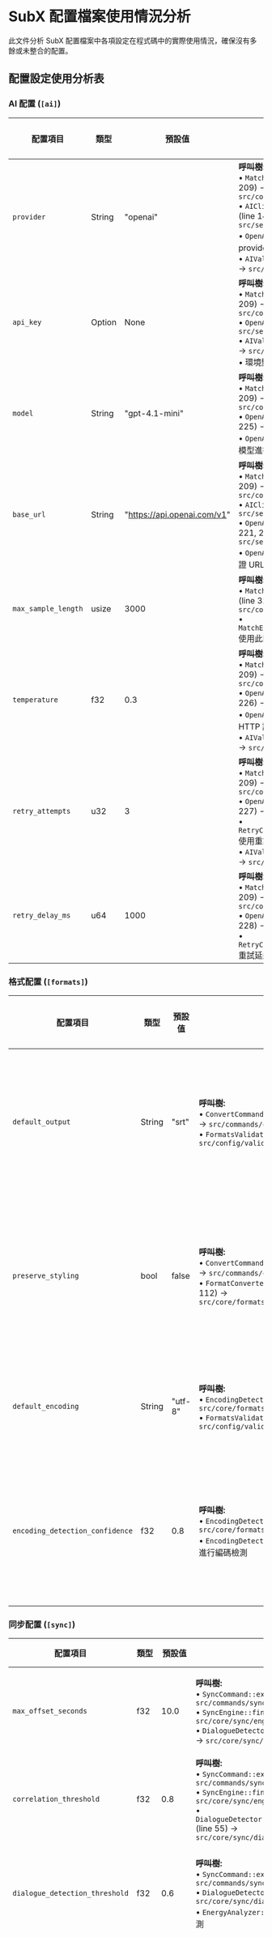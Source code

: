 # SubX 配置檔案使用情況分析

此文件分析 SubX 配置檔案中各項設定在程式碼中的實際使用情況，確保沒有多餘或未整合的配置。

## 配置設定使用分析表

### AI 配置 (`[ai]`)

| 配置項目 | 類型 | 預設值 | 實際使用位置 | 使用方式 | 使用的子命令 | 狀態 |
|---------|------|---------|-------------|---------|-------------|------|
| `provider` | String | "openai" | **呼叫樹:**<br>• `MatchCommand::execute()` (line 174, 209) → `src/commands/match_command.rs:174,209`<br>• `AIClientFactory::create_client()` (line 140) → `src/services/ai/factory.rs:140`<br>• `OpenAIClient::from_config()` 根據 provider 建立實例<br>• `AIValidator::validate()` (line 23-31) → `src/config/validator.rs:23-31` | 用於選擇 AI 提供商類型，目前支援 "openai" | `subx-cli match` | ✅ 使用中 |
| `api_key` | Option<String> | None | **呼叫樹:**<br>• `MatchCommand::execute()` (line 174, 209) → `src/commands/match_command.rs:174,209`<br>• `OpenAIClient::from_config()` → `src/services/ai/openai.rs:221-229`<br>• `AIValidator::validate()` (line 34-41) → `src/config/validator.rs:34-41`<br>• 環境變數 OPENAI_API_KEY 載入邏輯 | 用於 OpenAI API 認證，支援從環境變數載入 | `subx-cli match` | ✅ 使用中 |
| `model` | String | "gpt-4.1-mini" | **呼叫樹:**<br>• `MatchCommand::execute()` (line 174, 209) → `src/commands/match_command.rs:174,209`<br>• `OpenAIClient::from_config()` (line 225) → `src/services/ai/openai.rs:225`<br>• `OpenAIClient::chat_completion()` 使用模型進行 HTTP 請求 | 指定使用的 OpenAI 模型，在 HTTP 請求中使用 | `subx-cli match` | ✅ 使用中 |
| `base_url` | String | "https://api.openai.com/v1" | **呼叫樹:**<br>• `MatchCommand::execute()` (line 174, 209) → `src/commands/match_command.rs:174,209`<br>• `AIClientFactory::create_client()` → `src/services/ai/factory.rs:140`<br>• `OpenAIClient::from_config()` (line 221, 229) → `src/services/ai/openai.rs:221,229`<br>• `OpenAIClient::validate_base_url()` 驗證 URL 格式 | 支援自訂 API 端點，完整從配置到實際 HTTP 請求的路徑 | `subx-cli match` | ✅ 使用中 |
| `max_sample_length` | usize | 3000 | **呼叫樹:**<br>• `MatchCommand::execute_with_client()` (line 314) → `src/commands/match_command.rs:314`<br>• `MatchEngine::create_content_preview()` 使用此限制控制傳送給 AI 的內容長度 | 控制傳送給 AI 的內容長度上限 | `subx-cli match` | ✅ 使用中 |
| `temperature` | f32 | 0.3 | **呼叫樹:**<br>• `MatchCommand::execute()` (line 174, 209) → `src/commands/match_command.rs:174,209`<br>• `OpenAIClient::from_config()` (line 226) → `src/services/ai/openai.rs:226`<br>• `OpenAIClient::chat_completion()` 在 HTTP 請求中使用<br>• `AIValidator::validate()` (line 43-49) → `src/config/validator.rs:43-49` | 控制 AI 回應的隨機性，在 HTTP 請求中使用 | `subx-cli match` | ✅ 使用中 |
| `retry_attempts` | u32 | 3 | **呼叫樹:**<br>• `MatchCommand::execute()` (line 174, 209) → `src/commands/match_command.rs:174,209`<br>• `OpenAIClient::from_config()` (line 227) → `src/services/ai/openai.rs:227`<br>• `RetryConfig::make_request_with_retry()` 使用重試邏輯<br>• `AIValidator::validate()` (line 50-55) → `src/config/validator.rs:50-55` | API 請求失敗時的重試次數 | `subx-cli match` | ✅ 使用中 |
| `retry_delay_ms` | u64 | 1000 | **呼叫樹:**<br>• `MatchCommand::execute()` (line 174, 209) → `src/commands/match_command.rs:174,209`<br>• `OpenAIClient::from_config()` (line 228) → `src/services/ai/openai.rs:228`<br>• `RetryConfig::make_request_with_retry()` 重試延遲使用 | API 重試之間的延遲時間 | `subx-cli match` | ✅ 使用中 |

### 格式配置 (`[formats]`)

| 配置項目 | 類型 | 預設值 | 實際使用位置 | 使用方式 | 使用的子命令 | 狀態 |
|---------|------|---------|-------------|---------|-------------|------|
| `default_output` | String | "srt" | **呼叫樹:**<br>• `ConvertCommand::execute()` (line 217, 265) → `src/commands/convert_command.rs:217,265`<br>• `FormatsValidator::validate()` → `src/config/validator.rs` | CLI 轉換命令的預設輸出格式 | `subx-cli convert` | ✅ 使用中 |
| `preserve_styling` | bool | false | **呼叫樹:**<br>• `ConvertCommand::execute()` (line 209, 257) → `src/commands/convert_command.rs:209,257`<br>• `FormatConverter::transform()` (line 68, 82, 112) → `src/core/formats/transformers.rs:68,82,112` | 控制格式轉換時是否保留樣式 | `subx-cli convert` | ✅ 使用中 |
| `default_encoding` | String | "utf-8" | **呼叫樹:**<br>• `EncodingDetector::new()` (line 17, 35) → `src/core/formats/encoding/detector.rs:17,35`<br>• `FormatsValidator::validate()` → `src/config/validator.rs` | 預設檔案編碼設定 | `subx-cli detect-encoding`, `subx-cli convert` | ✅ 使用中 |
| `encoding_detection_confidence` | f32 | 0.8 | **呼叫樹:**<br>• `EncodingDetector::new()` (line 17, 35) → `src/core/formats/encoding/detector.rs:17,35`<br>• `EncodingDetector::detect_file()` 使用此閾值進行編碼檢測 | 編碼自動檢測的信心度閾值 | `subx-cli detect-encoding`, `subx-cli convert` | ✅ 使用中 |

### 同步配置 (`[sync]`)

| 配置項目 | 類型 | 預設值 | 實際使用位置 | 使用方式 | 使用的子命令 | 狀態 |
|---------|------|---------|-------------|---------|-------------|------|
| `max_offset_seconds` | f32 | 10.0 | **呼叫樹:**<br>• `SyncCommand::execute()` (line 278, 313) → `src/commands/sync_command.rs:278,313`<br>• `SyncEngine::find_best_offset()` (line 451) → `src/core/sync/engine.rs:451`<br>• `DialogueDetector::set_max_offset()` (line 73) → `src/core/sync/dialogue/detector.rs:73` | 音訊字幕同步的最大偏移範圍 | `subx-cli sync` | ✅ 使用中 |
| `correlation_threshold` | f32 | 0.8 | **呼叫樹:**<br>• `SyncCommand::execute()` (line 281, 316) → `src/commands/sync_command.rs:281,316`<br>• `SyncEngine::find_best_offset()` (line 468) → `src/core/sync/engine.rs:468`<br>• `DialogueDetector::set_correlation_threshold()` (line 55) → `src/core/sync/dialogue/detector.rs:55` | 音訊相關性分析的閾值 | `subx-cli sync` | ✅ 使用中 |
| `dialogue_detection_threshold` | f32 | 0.6 | **呼叫樹:**<br>• `SyncCommand::execute()` (line 282, 317) → `src/commands/sync_command.rs:282,317`<br>• `DialogueDetector::new()` (line 37, 58, 199) → `src/core/sync/dialogue/detector.rs:37,58,199`<br>• `EnergyAnalyzer::analyze()` 使用閾值進行能量檢測 | 對話片段檢測的音訊能量敏感度閾值 | `subx-cli sync` | ✅ 使用中 |
| `min_dialogue_duration_ms` | u32 | 500 | **呼叫樹:**<br>• `SyncCommand::execute()` (line 283, 318) → `src/commands/sync_command.rs:283,318`<br>• `DialogueDetector::new()` (line 38, 59, 200) → `src/core/sync/dialogue/detector.rs:38,59,200`<br>• `EnergyAnalyzer::filter_short_segments()` 過濾短片段 | 最小對話片段持續時間，用於過濾短於此時間的檢測結果 | `subx-cli sync` | ✅ 使用中 |
| `dialogue_merge_gap_ms` | u32 | 200 | **呼叫樹:**<br>• `DialogueDetector::optimize_segments()` (line 114) → `src/core/sync/dialogue/detector.rs:114`<br>• 用於計算相鄰對話片段是否應該合併的時間間隔閾值 | 對話片段合併間隔，控制相鄰對話合併邏輯 | `subx-cli sync`（透過 DialogueDetector） | ✅ 使用中 |
| `enable_dialogue_detection` | bool | true | **呼叫樹:**<br>• `SyncCommand::execute()` (line 336) → `src/commands/sync_command.rs:336`<br>• `DialogueDetector::detect_dialogue()` (line 87) → `src/core/sync/dialogue/detector.rs:87` | 是否啟用對話檢測功能 | `subx-cli sync` | ✅ 使用中 |
| `audio_sample_rate` | u32 | 44100 | **呼叫樹:**<br>• `DialogueDetector::load_audio()` (line 102, 105) → `src/core/sync/dialogue/detector.rs:102,105`<br>• `AusAdapter::new()` 作為回退採樣率<br>• `AudioAnalyzer::new()` 用於音訊分析初始化 | 音訊處理的目標採樣率，用於對話檢測 | `subx-cli sync`（透過 DialogueDetector） | ✅ 使用中 |
| `auto_detect_sample_rate` | bool | true | **呼叫樹:**<br>• `DialogueDetector::load_audio()` (line 101-105) → `src/core/sync/dialogue/detector.rs:101-105`<br>• `AusAdapter::read_audio_file()` 檢測音訊檔案採樣率<br>• 失敗時回退到配置值 | 自動檢測音訊採樣率，失敗時回退到配置值 | `subx-cli sync` | ✅ 使用中 |

### 一般配置 (`[general]`)

| 配置項目 | 類型 | 預設值 | 實際使用位置 | 使用方式 | 使用的子命令 | 狀態 |
|---------|------|---------|-------------|---------|-------------|------|
| `backup_enabled` | bool | false | **呼叫樹:**<br>• `MatchCommand::execute_with_client()` (line 317) → `src/commands/match_command.rs:317`<br>• `MatchEngine::apply_operations()` 控制是否自動備份<br>• `ServiceFactory::create_match_engine()` (line 83) → `src/core/factory.rs:83` | 檔案匹配時是否自動備份，支援環境變數 SUBX_BACKUP_ENABLED | `subx-cli match` | ✅ 使用中 |
| `max_concurrent_jobs` | usize | 4 | **呼叫樹:**<br>• `ParallelConfig::from_app_config()` (line 82) → `src/core/parallel/config.rs:82`<br>• `TaskScheduler::new()` (line 93, 127) → `src/core/parallel/scheduler.rs:93,127`<br>• 並行處理模式使用 | 並行任務調度器的最大並發數，控制同時執行的工作執行緒數量 | `subx-cli match`（並行處理模式） | ✅ 使用中 |
| `task_timeout_seconds` | u64 | 300 | **呼叫樹:**<br>• `TaskScheduler::new()` (line 98, 131) → `src/core/parallel/scheduler.rs:98,131`<br>• 設定並行任務的執行逾時時間 | 任務執行逾時設定，用於並行處理調度器的任務執行時間上限 | `subx-cli match`（並行處理模式） | ✅ 使用中 |
| `enable_progress_bar` | bool | true | **呼叫樹:**<br>• `execute_parallel_match()` (line 482) → `src/commands/match_command.rs:482`<br>• 控制是否顯示進度條 UI | 是否顯示進度條，控制並行處理的 UI 顯示 | `subx-cli match`（並行處理模式） | ✅ 使用中 |
| `worker_idle_timeout_seconds` | u64 | 60 | **呼叫樹:**<br>• `TaskScheduler::new()` (line 98, 131) → `src/core/parallel/scheduler.rs:98,131`<br>• 設定工作執行緒的閒置逾時時間 | 工作執行緒閒置逾時，用於並行處理調度器的閒置工作執行緒回收 | `subx-cli match`（並行處理模式） | ✅ 使用中 |

### 並行處理配置 (`[parallel]`)

| 配置項目 | 類型 | 預設值 | 實際使用位置 | 使用方式 | 使用的子命令 | 狀態 |
|---------|------|---------|-------------|---------|-------------|------|
| `max_workers` | usize | num_cpus::get() | **呼叫樹:**<br>• `ParallelValidator::validate()` → `src/config/validator.rs`<br>• 控制工作執行緒池的最大執行緒數量 | 並行工作執行緒池的最大執行緒數量 | `subx-cli match`（並行處理模式） | ✅ 使用中 |
| `task_queue_size` | usize | 1000 | **呼叫樹:**<br>• `ParallelConfig::from_app_config()` (line 83) → `src/core/parallel/config.rs:83`<br>• `TaskScheduler::submit_task()` (line 296) → `src/core/parallel/scheduler.rs:296`<br>• 用於控制任務佇列最大長度 | 任務佇列大小限制，控制記憶體使用和佇列溢出策略 | `subx-cli match`（並行處理模式） | ✅ 使用中 |
| `enable_task_priorities` | bool | false | **呼叫樹:**<br>• `ParallelConfig::from_app_config()` (line 84) → `src/core/parallel/config.rs:84`<br>• `TaskScheduler::start_scheduler_loop()` (line 192) → `src/core/parallel/scheduler.rs:192`<br>• 控制優先級排序邏輯 | 啟用任務優先級排程，影響任務執行順序和佇列插入位置 | `subx-cli match`（並行處理模式） | ✅ 使用中 |
| `auto_balance_workers` | bool | true | **呼叫樹:**<br>• `ParallelConfig::from_app_config()` (line 85) → `src/core/parallel/config.rs:85`<br>• `TaskScheduler::new()` (line 105, 138) → `src/core/parallel/scheduler.rs:105,138`<br>• 決定是否啟用 LoadBalancer | 自動平衡工作負載，啟用負載平衡器來分配任務 | `subx-cli match`（並行處理模式） | ✅ 使用中 |
| `overflow_strategy` | OverflowStrategy | Block | **呼叫樹:**<br>• `ParallelConfig::from_app_config()` (line 86) → `src/core/parallel/config.rs:86`<br>• `TaskScheduler::submit_task()` 和 `submit_prioritized_task()` 使用<br>• 控制佇列滿時的處理策略（block/drop/expand） | 任務佇列溢出策略，處理佇列滿時的行為（阻塞、丟棄任務或擴展工作執行緒） | `subx-cli match`（並行處理模式） | ✅ 使用中 |

## 狀態說明

- ✅ **使用中**: 配置項目已完全整合並在程式碼中實際使用
- ⚠️ **已定義但未使用**: 配置項目已定義並可設定，但核心功能未實作或未讀取此設定

## 總結

### 完全整合的配置 (29 項) - 含詳細呼叫樹
- **AI 配置**: 8/8 項已使用，包含完整的從配置載入到實際 API 呼叫的路徑，包括 provider 選擇和自訂 base_url
- **格式配置**: 4/4 項已使用，包含編碼檢測、格式轉換流程
- **同步配置**: 8/8 項已使用，主要在 SyncCommand 和相關引擎中使用，包含音訊處理、對話檢測和自動採樣率檢測
- **一般配置**: 5/5 項已使用，包含備份、並行任務調度、進度條顯示和逾時設定
- **並行處理配置**: 5/5 項已使用（task_queue_size, enable_task_priorities, auto_balance_workers, overflow_strategy, max_workers）

### 已定義但未使用的配置 (0 項)

**最後更新**: 2025-06-13 - 基於實際程式碼使用情況完成配置分析

## 配置一致性問題

### ⚠️ get_config_value 方法支援不完整

目前 `ProductionConfigService::get_config_value()` 方法只支援有限的配置鍵，但實際程式碼中使用了更多配置項目：

**get_config_value 支援的配置鍵 (16 項)**：
- AI: provider, model, api_key, base_url, temperature (缺少: max_sample_length, retry_attempts, retry_delay_ms)
- 格式: default_output, default_encoding, preserve_styling (缺少: encoding_detection_confidence)
- 同步: max_offset_seconds, correlation_threshold, audio_sample_rate (缺少: 5 項對話檢測相關配置)
- 一般: backup_enabled, max_concurrent_jobs, log_level (缺少: 5 項並行處理相關配置)
- 並行: max_workers, chunk_size (缺少: 5 項高級並行配置)

**建議修復**：
1. 擴展 `get_config_value` 方法以支援所有實際使用的配置項目
2. 或者移除未使用的配置項目以保持一致性
3. 確保 `config set` 命令能夠設定所有實際使用的配置項目
